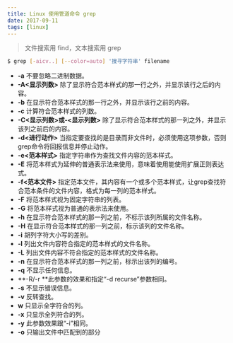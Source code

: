```yaml
---
title: Linux 使用管道命令 grep
date: 2017-09-11
tags: [linux]
---
```



> 文件搜索用 find，文本搜索用 grep

```bash
$ grep [-aicv..] [--color=auto] '搜寻字符串' filename
```

- **-a** 不要忽略二进制数据。
- **-A&lt;显示列数&gt;** 除了显示符合范本样式的那一行之外，并显示该行之后的内容。
- **-b** 在显示符合范本样式的那一行之外，并显示该行之前的内容。
- **-c** 计算符合范本样式的列数。
- **-C&lt;显示列数&gt;或-&lt;显示列数&gt;**  除了显示符合范本样式的那一列之外，并显示该列之前后的内容。
- **-d&lt;进行动作&gt;** 当指定要查找的是目录而非文件时，必须使用这项参数，否则grep命令将回报信息并停止动作。
- **-e&lt;范本样式&gt;** 指定字符串作为查找文件内容的范本样式。
- **-E** 将范本样式为延伸的普通表示法来使用，意味着使用能使用扩展正则表达式。
- **-f&lt;范本文件&gt;** 指定范本文件，其内容有一个或多个范本样式，让grep查找符合范本条件的文件内容，格式为每一列的范本样式。
- **-F** 将范本样式视为固定字符串的列表。
- **-G** 将范本样式视为普通的表示法来使用。
- **-h** 在显示符合范本样式的那一列之前，不标示该列所属的文件名称。
- **-H** 在显示符合范本样式的那一列之前，标示该列的文件名称。
- **-i** 胡列字符大小写的差别。
- **-l** 列出文件内容符合指定的范本样式的文件名称。
- **-L** 列出文件内容不符合指定的范本样式的文件名称。
- **-n** 在显示符合范本样式的那一列之前，标示出该列的编号。
- **-q** 不显示任何信息。
- **-R/-r **此参数的效果和指定&ldquo;-d recurse&rdquo;参数相同。
- **-s** 不显示错误信息。
- **-v** 反转查找。
- **w** 只显示全字符合的列。
- **-x** 只显示全列符合的列。
- **-y** 此参数效果跟&ldquo;-i&rdquo;相同。
- **-o** 只输出文件中匹配到的部分
